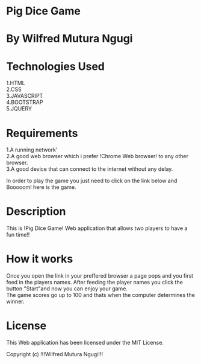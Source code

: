 # Pig Dice Game


# By Wilfred Mutura Ngugi


# Technologies Used
1.HTML<br>
2.CSS<br>
3.JAVASCRIPT<br>
4.BOOTSTRAP<br>
5.JQUERY<br>

# Requirements
1.A running network'<br>
2.A good web browser which i prefer !Chrome Web browser! to any other browser.<br>
3.A good device that can connect to the internet without any delay.<br>

In order to play the game you just need to click on the link below and Booooom! here is the game.<br>

# Description
This is !Pig Dice Game! Web application that allows two players to have a fun time!!

# How it works
Once you open the link in your preffered browser a page pops and you first feed in the players names.
After feeding the player names you click the button "Start"and now you can enjoy your game.<br>
The game scores go up to 100 and thats when the computer determines the winner.


# License
This Web application has been licensed under the MIT License.


Copyright (c)  !!!Wilfred Mutura Ngugi!!!
